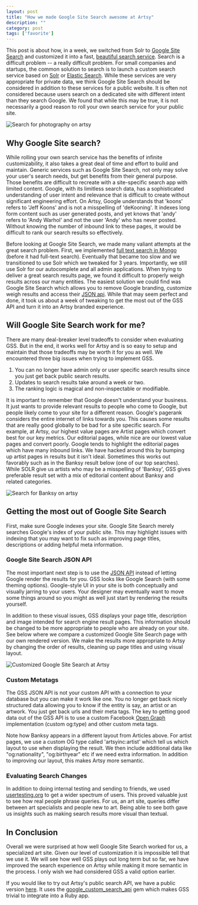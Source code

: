 ```yaml
---
layout: post
title: "How we made Google Site Search awesome at Artsy"
description: ""
category: post
tags: ['favorite']
---
```


This post is about how, in a week, we switched from Solr to [Google Site Search](https://support.google.com/customsearch/answer/72326?hl=en) and customized it into a fast, [beautiful search service](https://artsy.net/search?q=banksy). Search is a difficult problem -- a really difficult problem. For small companies and startups, the common solution to search is to launch a custom search service based on [Solr](http://lucene.apache.org/solr/) or [Elastic Search](http://www.elasticsearch.org/). While these services are very appropriate for private data, we think Google Site Search should be considered in addition to these services for a public website. It is often not considered because users search on a dedicated site with different intent than they search Google. We found that while this may be true, it is not necessarily a good reason to roll your own search service for your public site.

![Search for photography on artsy](/assets/images/photography-site-search.jpg)

<!-- more -->

## Why Google Site search?

While rolling your own search service has the benefits of infinite customizability, it also takes a great deal of time and effort to build and maintain. Generic services such as Google Site Search, not only may solve your user's search needs, but get benefits from their general purpose. Those benefits are difficult to recreate with a site-specific search app with limited content. Google, with its limitless search data, has a sophisticated understanding of user intent and relevance that is difficult to create without significant engineering effort. On Artsy, Google understands that 'koons' refers to 'Jeff Koons' and is not a misspelling of 'deKooning'. It indexes long form content such as user generated posts, and yet knows that 'andy' refers to 'Andy Warhol' and not the user 'Andy' who has never posted. Without knowing the number of inbound link to these pages, it would be difficult to rank our search results so effectively.

Before looking at Google Site Search, we made many valiant attempts at the great search problem. First, we implemented [full text search in Mongo](https://github.com/artsy/mongoid_fulltext) (before it had full-text search). Eventually that became too slow and we transitioned to use Solr which we tweaked for 3 years. Importantly, we still use Solr for our autocomplete and all admin applications. When trying to deliver a great search results page, we found it difficult to properly weigh results across our many entities. The easiest solution we could find was Google Site Search which allows you to remove Google branding, customize weigh results and access their [JSON api](https://developers.google.com/custom-search/json-api/v1/overview). While that may seem perfect and done, it took us about a week of tweaking to get the most out of the GSS API and turn it into an Artsy branded experience.

## Will Google Site Search work for me?

There are many deal-breaker level tradeoffs to consider when evaluating GSS. But in the end, it works well for Artsy and is so easy to setup and maintain that those tradeoffs may be worth it for you as well. We encountered three big issues when trying to implement GSS.

1.  You can no longer have admin only or user specific search results since you just get back public search results.
2.  Updates to search results take around a week or two.
3.  The ranking logic is magical and non-inspectable or modifiable.

It is important to remember that Google doesn't understand your business. It just wants to provide relevant results to people who come to Google, but people likely come to your site for a different reason. Google's pagerank considers the entire internet of links towards you. This causes some results that are really good globally to be bad for a site specific search. For example, at Artsy, our highest value pages are Artist pages which convert best for our key metrics. Our editorial pages, while nice are our lowest value pages and convert poorly. Google tends to highlight the editorial pages which have many inbound links. We have hacked around this by bumping up artist pages in results but it isn't ideal. Sometimes this works out favorably such as in the Banksy result below (one of our top searches). While SOLR give us artists who may be a misspelling of 'Banksy', GSS gives preferable result set with a mix of editorial content about Banksy and related categories.

![Search for Banksy on artsy](/assets/images/banksy-site-search.jpg)

## Getting the most out of Google Site Search

First, make sure Google indexes your site. Google Site Search merely searches Google's index of your public site. This may highlight issues with indexing that you may want to fix such as improving page titles, descriptions or adding helpful meta information.

### Google Site Search JSON API

The most important next step is to use the [JSON API](https://developers.google.com/custom-search/json-api/v1/overview) instead of letting Google render the results for you. GSS looks like Google Search (with some theming options). Google-style UI in your site is both conceptually and visually jarring to your users. Your designer may eventually want to move some things around so you might as well just start by rendering the results yourself.

In addition to these visual issues, GSS displays your page title, description and image intended for search engine result pages. This information should be changed to be more appropriate to people who are already on your site. See below where we compare a customized Google Site Search page with our own rendered version. We make the results more appropriate to Artsy by changing the order of results, cleaning up page titles and using visual layout.

![Customized Google Site Search at Artsy](/assets/images/google-site-search.jpg)

### Custom Metatags

The GSS JSON API is not your custom API with a connection to your database but you can make it work like one. You no longer get back nicely structured data allowing you to know if the entity is say, an artist or an artwork. You just get back urls and their meta tags. The key to getting good data out of the GSS API is to use a custom Facebook [Open Graph](http://ogp.me/) implementation (custom og:type) and other custom meta tags.

Note how Banksy appears in a different layout from Articles above. For artist pages, we use a custom OG type called 'artsyinc:artist' which tell us which layout to use when displaying the result. We then include additional data like "og:nationality", "og:birthyear" etc if we need extra information. In addition to improving our layout, this makes Artsy more semantic.

### Evaluating Search Changes

In addition to doing internal testing and sending to friends, we used [usertesting.org](https://usertesting.org) to get a wider spectrum of users. This proved valuable just to see how real people phrase queries. For us, an art site, queries differ between art specialists and people new to art. Being able to see both gave us insights such as making search results more visual than textual.

## In Conclusion

Overall we were surprised at how well Google Site Search worked for us, a specialized art site. Given our level of customization it is impossible tell that we use it. We will see how well GSS plays out long term but so far, we have improved the search experience on Artsy while making it more semantic in the process. I only wish we had considered GSS a valid option earlier.

If you would like to try out Artsy's public search API, we have a public version [here](https://developers.artsy.net/docs/search). It uses the [google_custom_search_api](https://github.com/wiseleyb/google_custom_search_api) gem which makes GSS trivial to integrate into a Ruby app.
